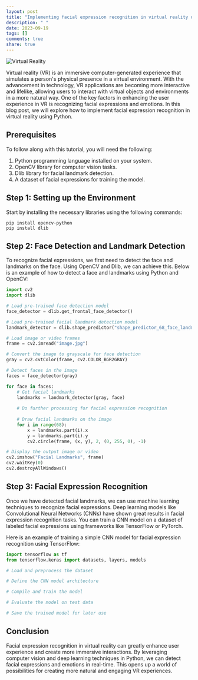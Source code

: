 ```yaml
---
layout: post
title: "Implementing facial expression recognition in virtual reality using Python"
description: " "
date: 2023-09-19
tags: []
comments: true
share: true
---
```


![Virtual Reality](https://example.com/vr.png)

Virtual reality (VR) is an immersive computer-generated experience that simulates a person's physical presence in a virtual environment. With the advancement in technology, VR applications are becoming more interactive and lifelike, allowing users to interact with virtual objects and environments in a more natural way. One of the key factors in enhancing the user experience in VR is recognizing facial expressions and emotions. In this blog post, we will explore how to implement facial expression recognition in virtual reality using Python.

## Prerequisites

To follow along with this tutorial, you will need the following:

1. Python programming language installed on your system.
2. OpenCV library for computer vision tasks.
3. Dlib library for facial landmark detection.
4. A dataset of facial expressions for training the model.

## Step 1: Setting up the Environment

Start by installing the necessary libraries using the following commands:

```
pip install opencv-python
pip install dlib
```

## Step 2: Face Detection and Landmark Detection

To recognize facial expressions, we first need to detect the face and landmarks on the face. Using OpenCV and Dlib, we can achieve this. Below is an example of how to detect a face and landmarks using Python and OpenCV:

```python
import cv2
import dlib

# Load pre-trained face detection model
face_detector = dlib.get_frontal_face_detector()

# Load pre-trained facial landmark detection model
landmark_detector = dlib.shape_predictor("shape_predictor_68_face_landmarks.dat")

# Load image or video frames
frame = cv2.imread("image.jpg")

# Convert the image to grayscale for face detection
gray = cv2.cvtColor(frame, cv2.COLOR_BGR2GRAY)

# Detect faces in the image
faces = face_detector(gray)

for face in faces:
    # Get facial landmarks
    landmarks = landmark_detector(gray, face)
    
    # Do further processing for facial expression recognition
    
    # Draw facial landmarks on the image
    for i in range(68):
        x = landmarks.part(i).x
        y = landmarks.part(i).y
        cv2.circle(frame, (x, y), 2, (0, 255, 0), -1)

# Display the output image or video
cv2.imshow("Facial Landmarks", frame)
cv2.waitKey(0)
cv2.destroyAllWindows()
```

## Step 3: Facial Expression Recognition

Once we have detected facial landmarks, we can use machine learning techniques to recognize facial expressions. Deep learning models like Convolutional Neural Networks (CNNs) have shown great results in facial expression recognition tasks. You can train a CNN model on a dataset of labeled facial expressions using frameworks like TensorFlow or PyTorch.

Here is an example of training a simple CNN model for facial expression recognition using TensorFlow:

```python
import tensorflow as tf
from tensorflow.keras import datasets, layers, models

# Load and preprocess the dataset

# Define the CNN model architecture

# Compile and train the model

# Evaluate the model on test data

# Save the trained model for later use
```

## Conclusion

Facial expression recognition in virtual reality can greatly enhance user experience and create more immersive interactions. By leveraging computer vision and deep learning techniques in Python, we can detect facial expressions and emotions in real-time. This opens up a world of possibilities for creating more natural and engaging VR experiences.
